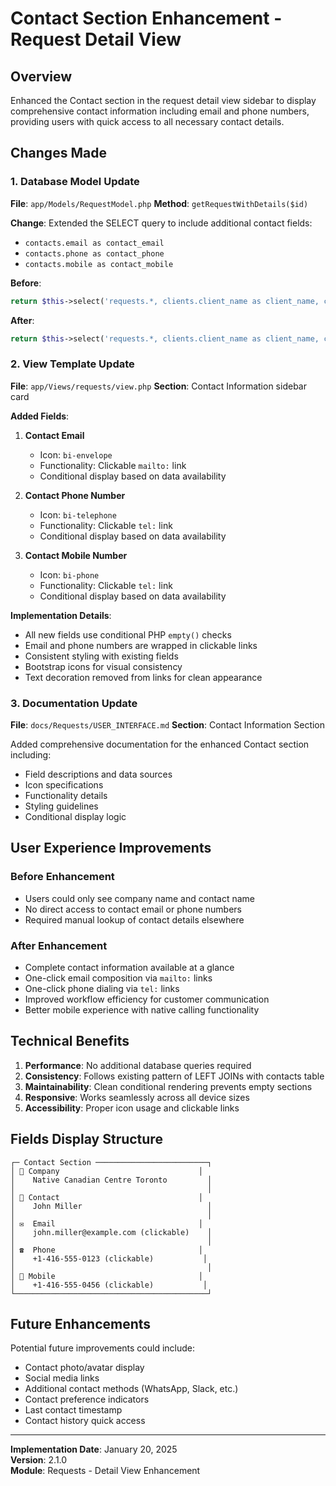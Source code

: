 # Contact Section Enhancement - Request Detail View

## Overview

Enhanced the Contact section in the request detail view sidebar to display comprehensive contact information including email and phone numbers, providing users with quick access to all necessary contact details.

## Changes Made

### 1. Database Model Update

**File**: `app/Models/RequestModel.php`
**Method**: `getRequestWithDetails($id)`

**Change**: Extended the SELECT query to include additional contact fields:
- `contacts.email as contact_email`
- `contacts.phone as contact_phone` 
- `contacts.mobile as contact_mobile`

**Before**:
```php
return $this->select('requests.*, clients.client_name as client_name, contacts.first_name as contact_first_name, contacts.last_name as contact_last_name, users.first_name as created_by_first_name, users.last_name as created_by_last_name')
```

**After**:
```php
return $this->select('requests.*, clients.client_name as client_name, contacts.first_name as contact_first_name, contacts.last_name as contact_last_name, contacts.email as contact_email, contacts.phone as contact_phone, contacts.mobile as contact_mobile, users.first_name as created_by_first_name, users.last_name as created_by_last_name')
```

### 2. View Template Update

**File**: `app/Views/requests/view.php`
**Section**: Contact Information sidebar card

**Added Fields**:

1. **Contact Email**
   - Icon: `bi-envelope`
   - Functionality: Clickable `mailto:` link
   - Conditional display based on data availability

2. **Contact Phone Number**  
   - Icon: `bi-telephone`
   - Functionality: Clickable `tel:` link
   - Conditional display based on data availability

3. **Contact Mobile Number**
   - Icon: `bi-phone`
   - Functionality: Clickable `tel:` link  
   - Conditional display based on data availability

**Implementation Details**:
- All new fields use conditional PHP `empty()` checks
- Email and phone numbers are wrapped in clickable links
- Consistent styling with existing fields
- Bootstrap icons for visual consistency
- Text decoration removed from links for clean appearance

### 3. Documentation Update

**File**: `docs/Requests/USER_INTERFACE.md`
**Section**: Contact Information Section

Added comprehensive documentation for the enhanced Contact section including:
- Field descriptions and data sources
- Icon specifications
- Functionality details
- Styling guidelines
- Conditional display logic

## User Experience Improvements

### Before Enhancement
- Users could only see company name and contact name
- No direct access to contact email or phone numbers
- Required manual lookup of contact details elsewhere

### After Enhancement
- Complete contact information available at a glance
- One-click email composition via `mailto:` links
- One-click phone dialing via `tel:` links
- Improved workflow efficiency for customer communication
- Better mobile experience with native calling functionality

## Technical Benefits

1. **Performance**: No additional database queries required
2. **Consistency**: Follows existing pattern of LEFT JOINs with contacts table
3. **Maintainability**: Clean conditional rendering prevents empty sections
4. **Responsive**: Works seamlessly across all device sizes
5. **Accessibility**: Proper icon usage and clickable links

## Fields Display Structure

```
┌─ Contact Section ─────────────────────────┐
│ 🏢 Company                               │
│    Native Canadian Centre Toronto         │
│                                           │
│ 👤 Contact                               │
│    John Miller                            │
│                                           │
│ ✉️  Email                                │
│    john.miller@example.com (clickable)    │
│                                           │
│ ☎️  Phone                                │
│    +1-416-555-0123 (clickable)           │
│                                           │
│ 📱 Mobile                                │
│    +1-416-555-0456 (clickable)           │
└───────────────────────────────────────────┘
```

## Future Enhancements

Potential future improvements could include:
- Contact photo/avatar display
- Social media links
- Additional contact methods (WhatsApp, Slack, etc.)
- Contact preference indicators
- Last contact timestamp
- Contact history quick access

---

**Implementation Date**: January 20, 2025  
**Version**: 2.1.0  
**Module**: Requests - Detail View Enhancement
